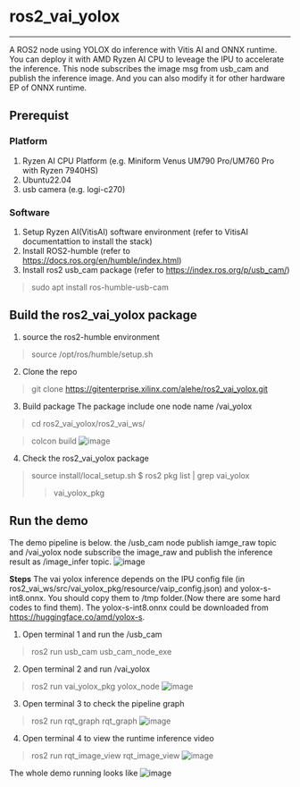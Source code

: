 # ros2_vai_yolox
------------------
A ROS2 node using YOLOX do inference with Vitis AI and ONNX runtime. You can deploy it with AMD Ryzen AI CPU to leveage the IPU to accelerate the inference.
This node subscribes the image msg from usb_cam and publish the inference image. And you can also modify it for other hardware EP of ONNX runtime.

## Prerequist

### Platform
1. Ryzen AI CPU Platform (e.g. Miniform Venus UM790 Pro/UM760 Pro with Ryzen 7940HS)
2. Ubuntu22.04
3. usb camera (e.g. logi-c270)

### Software
1. Setup Ryzen AI(VitisAI) software environment (refer to VitisAI documentattion to install the stack)
2. Install ROS2-humble (refer to https://docs.ros.org/en/humble/index.html)
3. Install ros2 usb_cam package (refer to https://index.ros.org/p/usb_cam/)
> sudo apt install ros-humble-usb-cam

## Build the ros2_vai_yolox package
1. source the ros2-humble environment
> source /opt/ros/humble/setup.sh
2. Clone the repo
> git clone https://gitenterprise.xilinx.com/alehe/ros2_vai_yolox.git

3. Build package
The package include one node name /vai_yolox
> cd ros2_vai_yolox/ros2_vai_ws/

> colcon build
![image](https://github.com/alexhegit/ros2_vai_yolox/assets/31022192/5bdc80b2-3584-4534-a699-3e5dd43c13a0)


4. Check the ros2_vai_yolox package
> source install/local_setup.sh
> $ ros2 pkg list | grep vai_yolox
>> vai_yolox_pkg

## Run the demo
The demo pipeline is below. the /usb_cam node publish iamge_raw topic and /vai_yolox node subscribe the image_raw and publish the inference result as /image_infer topic.
![image](https://github.com/alexhegit/ros2_vai_yolox/assets/31022192/40316bb8-b103-477a-a7fc-3ecd27975b64)

**Steps**
The vai yolox inference depends on the IPU config file (in ros2_vai_ws/src/vai_yolox_pkg/resource/vaip_config.json) and yolox-s-int8.onnx. You should copy them to /tmp folder.(Now there are some hard codes to find them). The yolox-s-int8.onnx could be downloaded from https://huggingface.co/amd/yolox-s.

1. Open terminal 1 and run the /usb_cam
> ros2 run usb_cam usb_cam_node_exe

2. Open terminal 2 and run /vai_yolox
> ros2 run vai_yolox_pkg yolox_node
![image](https://github.com/alexhegit/ros2_vai_yolox/assets/31022192/a8c352c2-81f2-4475-9938-fd2ebe980f6d)

3. Open terminal 3 to check the pipeline graph
> ros2 run rqt_graph rqt_graph
![image](https://github.com/alexhegit/ros2_vai_yolox/assets/31022192/d83af4b6-0e97-4b73-ab3e-4d3f63c3da82)


4. Open terminal 4 to view the runtime inference video
> ros2 run rqt_image_view rqt_image_view
![image](https://github.com/alexhegit/ros2_vai_yolox/assets/31022192/f95bcd2e-6ed7-40c8-80bd-98d265d04bca)


The whole demo running looks like
![image](https://github.com/alexhegit/ros2_vai_yolox/assets/31022192/d573c870-3558-4f50-b5c7-b7e9cbb80313)


